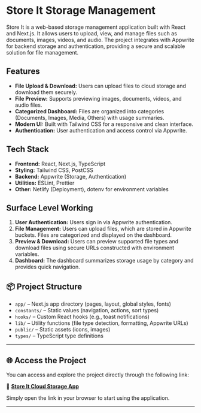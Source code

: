 # Store It Storage Management

Store It is a web-based storage management application built with React and Next.js. It allows users to upload, view, and manage files such as documents, images, videos, and audio. The project integrates with Appwrite for backend storage and authentication, providing a secure and scalable solution for file management.

## Features

- **File Upload & Download:** Users can upload files to cloud storage and download them securely.
- **File Preview:** Supports previewing images, documents, videos, and audio files.
- **Categorized Dashboard:** Files are organized into categories (Documents, Images, Media, Others) with usage summaries.
- **Modern UI:** Built with Tailwind CSS for a responsive and clean interface.
- **Authentication:** User authentication and access control via Appwrite.

## Tech Stack

- **Frontend:** React, Next.js, TypeScript
- **Styling:** Tailwind CSS, PostCSS
- **Backend:** Appwrite (Storage, Authentication)
- **Utilities:** ESLint, Prettier
- **Other:** Netlify (Deployment), dotenv for environment variables

## Surface Level Working

1. **User Authentication:** Users sign in via Appwrite authentication.
2. **File Management:** Users can upload files, which are stored in Appwrite buckets. Files are categorized and displayed on the dashboard.
3. **Preview & Download:** Users can preview supported file types and download files using secure URLs constructed with environment variables.
4. **Dashboard:** The dashboard summarizes storage usage by category and provides quick navigation.

## 📦 Project Structure

- `app/` – Next.js app directory (pages, layout, global styles, fonts)
- `constants/` – Static values (navigation, actions, sort types)
- `hooks/` – Custom React hooks (e.g., toast notifications)
- `lib/` – Utility functions (file type detection, formatting, Appwrite URLs)
- `public/` – Static assets (icons, images)
- `types/` – TypeScript type definitions

---

## 🌐 Access the Project

You can access and explore the project directly through the following link:

🔗 **[Store It Cloud Storage App](https://store-it-cloud-storage.netlify.app/)**

Simply open the link in your browser to start using the application.

---
